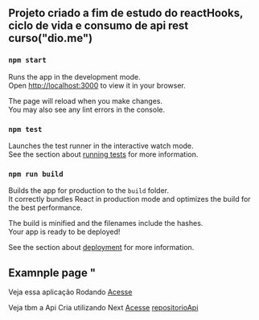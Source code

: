 ## Projeto criado a fim de estudo do reactHooks, ciclo de vida e consumo de api rest  curso("dio.me")

### `npm start`

Runs the app in the development mode.\
Open [http://localhost:3000](http://localhost:3000) to view it in your browser.

The page will reload when you make changes.\
You may also see any lint errors in the console.

### `npm test`

Launches the test runner in the interactive watch mode.\
See the section about [running tests](https://facebook.github.io/create-react-app/docs/running-tests) for more information.

### `npm run build`

Builds the app for production to the `build` folder.\
It correctly bundles React in production mode and optimizes the build for the best performance.

The build is minified and the filenames include the hashes.\
Your app is ready to be deployed!

See the section about [deployment](https://facebook.github.io/create-react-app/docs/deployment) for more information.
## Examnple page "

Veja essa aplicação Rodando
[Acesse](https://naruto.surge.sh/)

Veja tbm a Api Cria utilizando Next 
[Acesse](https://api-generate-message-random-naruto.vercel.app/api)
[repositorioApi](https://github.com/speedsul/api-generate-message-random-naruto)